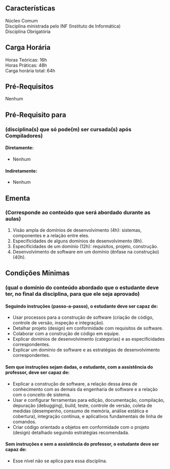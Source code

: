 ## Características  
Núcleo Comum  
Disciplina ministrada pelo INF (Instituto de Informática)  
Disciplina Obrigatória  

## Carga Horária  
Horas Teóricas: 16h  
Horas Práticas: 48h  
Carga horária total: 64h  

## Pré-Requisitos   
Nenhum

## Pré-Requisito para  
### (disciplina(s) que só pode(m) ser cursada(s) após Compiladores)  
  
#### Diretamente:
* Nenhum

#### Indiretamente:  
* Nenhum

## Ementa  
### (Corresponde ao conteúdo que será abordado durante as aulas)  
1.	Visão ampla de domínios de desenvolvimento (4h): sistemas, componentes e a relação entre eles.
2.	Especificidades de alguns domínios de desenvolvimento (8h).
3.	Especificidades de um domínio (12h): requisitos, projeto, construção.
4.	Desenvolvimento de software em um domínio (ênfase na construção) (40h).
  
## Condições Mínimas  
### (qual o domínio do conteúdo abordado que o estudante deve ter, no final da disciplina, para que ele seja aprovado)  

#### Seguindo instruções (passo-a-passo), o estudante deve ser capaz de:  
* Usar processos para a construção de software (criação de código, controle de versão, inspeção e integração).  
* Detalhar projeto (design) em conformidade com requisitos de software.  
* Colaborar com a construção de código em equipe.  
* Explicar domínios de desenvolvimento (categorias) e as especificidades correspondentes.  
* Explicar um domínio de software e as estratégias de desenvolvimento correspondentes.

#### Sem que instruções sejam dadas, o estudante, com a assistência do professor, deve ser capaz de:  
* Explicar a construção de software, a relação dessa área de conhecimento com as demais da engenharia de software e a relação com o conceito de sistema.  
* Usar e configurar ferramentas para edição, documentação, compilação, depuração (debugging), build, teste, controle de versão, coleta de medidas (desempenho, consumo de memória, análise estática e cobertura), integração contínua, e aplicativos fundamentais de linha de comandos.  
* Criar código orientado a objetos em conformidade com o projeto (design) detalhado seguindo estratégias recomendada.    

#### Sem instruções e sem a assistência do professor, o estudante deve ser capaz de:  
* Esse nível não se aplica para essa disciplina.